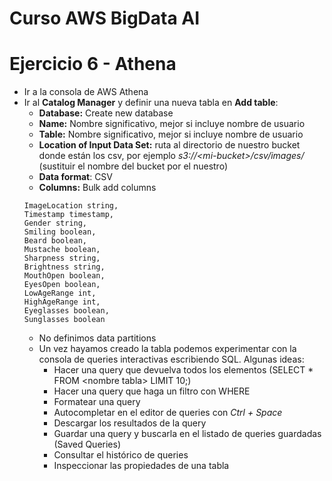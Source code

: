# Curso AWS BigData AI

# Ejercicio 6 - Athena

* Ir a la consola de AWS Athena
* Ir al **Catalog Manager** y definir una nueva tabla en **Add table**:
    * **Database:** Create new database
    * **Name:** Nombre significativo, mejor si incluye nombre de usuario
    * **Table:** Nombre significativo, mejor si incluye nombre de usuario
    * **Location of Input Data Set:** ruta al directorio de nuestro bucket donde están los csv, por ejemplo *s3://\<mi-bucket\>/csv/images/* (sustituir el nombre del bucket por el nuestro)
    * **Data format**: CSV
    * **Columns:** Bulk add columns
    ```
  ImageLocation string,
  Timestamp timestamp,
  Gender string,
  Smiling boolean,
  Beard boolean,
  Mustache boolean,
  Sharpness string,
  Brightness string,
  MouthOpen boolean,
  EyesOpen boolean,
  LowAgeRange int,
  HighAgeRange int,
  Eyeglasses boolean,
  Sunglasses boolean 
    ```
    * No definimos data partitions
    * Un vez hayamos creado la tabla podemos experimentar con la consola de queries interactivas escribiendo SQL. Algunas ideas:
        * Hacer una query que devuelva todos los elementos (SELECT * FROM \<nombre tabla\> LIMIT 10;)
        * Hacer una query que haga un filtro con WHERE
        * Formatear una query
        * Autocompletar en el editor de queries con *Ctrl + Space*
        * Descargar los resultados de la query
        * Guardar una query y buscarla en el listado de queries guardadas (Saved Queries)
        * Consultar el histórico de queries
        * Inspeccionar las propiedades de una tabla
    

